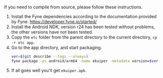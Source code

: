 If you need to compile from source, please follow these instructions.
1. Install the Fyne dependencies according to the documentation provided by Fyne. https://developer.fyne.io/started/
2. Install the Android NDK, version r24 has been tested without problems, the other versions have not been tested.
3. Copy the `etc` folder from the parent directory to the current directory, `cp -r etc app`.
4. Go to the app directory, and start packaging.
   ``` bash
   ver=$(git describe --tags --always)
   fyne package -os android/arm64 -name ekuiper -metadata version=$ver -release -appID github.com.lfedge.ekuiper -icon icon.png
   ```
5. If all goes well you'll get `ekuiper.apk`.